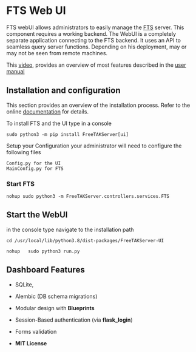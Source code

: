 # FTS Web UI

FTS webUI allows administrators to easily manage the [FTS](https://github.com/FreeTAKTeam/FreeTakServer) server.
This component requires a working backend. The WebUI is a completely separate application connecting to  the FTS backend. 
It uses an API to seamless query server functions. Depending on his deployment, may or may not be  seen from remote machines.

This [video](https://www.youtube.com/watch?v=ot3PNY903ns&t=3sa), provides an overview of most features described in the [user manual](https://github.com/FreeTAKTeam/FreeTakServer/blob/master/docs/FTS%20UI%20Documention.pdf)


## Installation and configuration
This section provides an overview of the installation process. Refer to the online [documentation](https://freetakteam.github.io/FreeTAKServer-User-Docs/Installation/Linux/Install/) for details. 

To install FTS and the UI type in a console
```
sudo python3 -m pip install FreeTAKServer[ui]
```
Setup your Configuration
your administrator will need to configure the following files
```
Config.py for the UI
MainConfig.py for FTS
```

### Start FTS

```
nohup sudo python3 -m FreeTAKServer.controllers.services.FTS 
```

## Start the WebUI
in the console type navigate to the installation path

```
cd /usr/local/lib/python3.8/dist-packages/FreeTAKServer-UI
```

```
nohup   sudo python3 run.py
```

## Dashboard Features

- SQLite,  
- Alembic (DB schema migrations)
- Modular design with **Blueprints**
- Session-Based authentication (via **flask_login**)
- Forms validation
 
- **MIT License**
